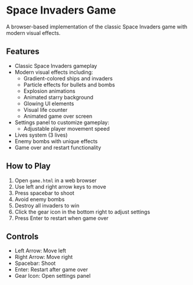 # Space Invaders Game

A browser-based implementation of the classic Space Invaders game with modern visual effects.

## Features

- Classic Space Invaders gameplay
- Modern visual effects including:
  - Gradient-colored ships and invaders
  - Particle effects for bullets and bombs
  - Explosion animations
  - Animated starry background
  - Glowing UI elements
  - Visual life counter
  - Animated game over screen
- Settings panel to customize gameplay:
  - Adjustable player movement speed
- Lives system (3 lives)
- Enemy bombs with unique effects
- Game over and restart functionality

## How to Play

1. Open `game.html` in a web browser
2. Use left and right arrow keys to move
3. Press spacebar to shoot
4. Avoid enemy bombs
5. Destroy all invaders to win
6. Click the gear icon in the bottom right to adjust settings
7. Press Enter to restart when game over

## Controls

- Left Arrow: Move left
- Right Arrow: Move right
- Spacebar: Shoot
- Enter: Restart after game over
- Gear Icon: Open settings panel